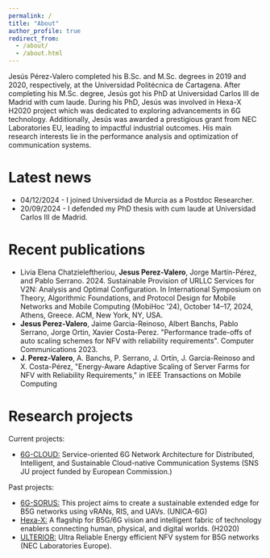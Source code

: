 ```yaml
---
permalink: /
title: "About"
author_profile: true
redirect_from: 
  - /about/
  - /about.html
---
```


Jesús Pérez-Valero completed his B.Sc. and M.Sc. degrees in 2019 and 2020, respectively, at the Universidad Politécnica de Cartagena. After completing his M.Sc. degree, Jesús got his PhD at Universidad Carlos III de Madrid with cum laude. During his PhD, Jesús was involved in Hexa-X H2020 project which was dedicated to exploring advancements in 6G technology. Additionally, Jesús was awarded a prestigious grant from NEC Laboratories EU, leading to impactful industrial outcomes. His main research interests lie in the performance analysis and optimization of communication systems.  

Latest news
======
  * 04/12/2024 - I joined Universidad de Murcia as a Postdoc Researcher. 
  * 20/09/2024 - I defended my PhD thesis with cum laude at Universidad Carlos III de Madrid. 

Recent publications
======
  * Livia Elena Chatzieleftheriou, **Jesus Perez-Valero**, Jorge Martín-Pérez, and Pablo Serrano. 2024. Sustainable Provision of URLLC Services for V2N: Analysis and Optimal Configuration. In International Symposium on Theory, Algorithmic Foundations, and Protocol Design for Mobile Networks and Mobile Computing (MobiHoc ’24), October 14–17, 2024, Athens, Greece. ACM, New York, NY, USA.
  * **Jesus Perez-Valero**, Jaime Garcia-Reinoso, Albert Banchs, Pablo Serrano, Jorge Ortin, Xavier Costa-Perez. "Performance trade-offs of auto scaling schemes for NFV with reliability requirements". Computer Communications 2023.
  * **J. Perez-Valero**, A. Banchs, P. Serrano, J. Ortín, J. Garcia-Reinoso and X. Costa-Pérez, "Energy-Aware Adaptive Scaling of Server Farms for NFV with Reliability Requirements," in IEEE Transactions on Mobile Computing

Research projects
======
Current projects: 
  * [6G-CLOUD:](https://www.6g-cloud.eu/) Service-oriented 6G Network Architecture for Distributed, Intelligent, and Sustainable Cloud-native Communication Systems (SNS JU project funded by European Commission.)


Past projects:
  * [6G-SORUS:](https://unica6g.it.uc3m.es/en/6g-sorus/) This project aims to create a sustainable extended edge for B5G networks using vRANs, RIS, and UAVs. (UNICA-6G)
  * [Hexa-X:](https://hexa-x.eu/) A flagship for B5G/6G vision and intelligent fabric of technology enablers connecting human, physical, and digital worlds. (H2020)
  * [ULTERIOR:](https://researchportal.uc3m.es/display/act538422)  Ultra Reliable Energy efficient NFV system for B5G networks (NEC Laboratories Europe).    